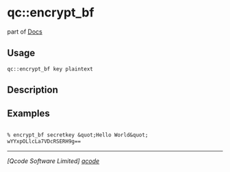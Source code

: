 qc::encrypt_bf
==============

part of [Docs](.)

Usage
-----
`qc::encrypt_bf key plaintext`

Description
-----------


Examples
--------
```tcl

% encrypt_bf secretkey &quot;Hello World&quot;
wYYxpOLlcLa7VDcRSERH9g==
```

----------------------------------
*[Qcode Software Limited] [qcode]*

[qcode]: http://www.qcode.co.uk "Qcode Software"